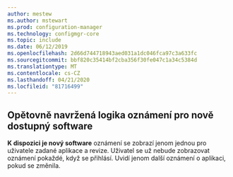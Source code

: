 ```yaml
---
author: mestew
ms.author: mstewart
ms.prod: configuration-manager
ms.technology: configmgr-core
ms.topic: include
ms.date: 06/12/2019
ms.openlocfilehash: 2d66d744718943aed031a1dc046fca97c3a633fc
ms.sourcegitcommit: bbf820c35414bf2cba356f30fe047c1a34c5384d
ms.translationtype: MT
ms.contentlocale: cs-CZ
ms.lasthandoff: 04/21/2020
ms.locfileid: "81716499"
---
```

## <a name="redesigned-notification-logic-for-newly-available-software"></a>Opětovně navržená logika oznámení pro nově dostupný software

**K dispozici je nový software** oznámení se zobrazí jenom jednou pro uživatele zadané aplikace a revize. Uživatel se už nebude zobrazovat oznámení pokaždé, když se přihlásí. Uvidí jenom další oznámení o aplikaci, pokud se změnila.
